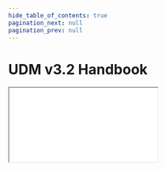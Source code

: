 ```yaml
---
hide_table_of_contents: true
pagination_next: null
pagination_prev: null
---
```


# UDM v3.2 Handbook

<iframe src="/reference/data-standard/handbook/v3.2/"
  title="Data Standard v3.2 Handbook" />
